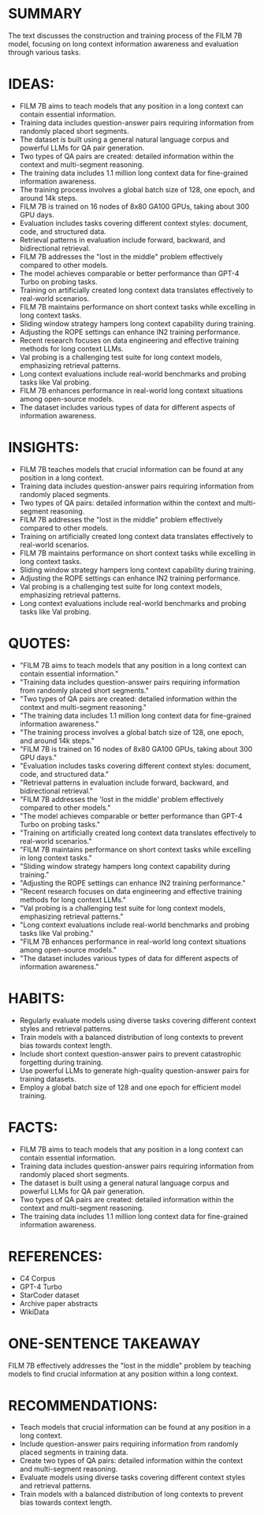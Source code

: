 # SUMMARY
The text discusses the construction and training process of the FILM 7B model, focusing on long context information awareness and evaluation through various tasks.

# IDEAS:
- FILM 7B aims to teach models that any position in a long context can contain essential information.
- Training data includes question-answer pairs requiring information from randomly placed short segments.
- The dataset is built using a general natural language corpus and powerful LLMs for QA pair generation.
- Two types of QA pairs are created: detailed information within the context and multi-segment reasoning.
- The training data includes 1.1 million long context data for fine-grained information awareness.
- The training process involves a global batch size of 128, one epoch, and around 14k steps.
- FILM 7B is trained on 16 nodes of 8x80 GA100 GPUs, taking about 300 GPU days.
- Evaluation includes tasks covering different context styles: document, code, and structured data.
- Retrieval patterns in evaluation include forward, backward, and bidirectional retrieval.
- FILM 7B addresses the "lost in the middle" problem effectively compared to other models.
- The model achieves comparable or better performance than GPT-4 Turbo on probing tasks.
- Training on artificially created long context data translates effectively to real-world scenarios.
- FILM 7B maintains performance on short context tasks while excelling in long context tasks.
- Sliding window strategy hampers long context capability during training.
- Adjusting the ROPE settings can enhance IN2 training performance.
- Recent research focuses on data engineering and effective training methods for long context LLMs.
- Val probing is a challenging test suite for long context models, emphasizing retrieval patterns.
- Long context evaluations include real-world benchmarks and probing tasks like Val probing.
- FILM 7B enhances performance in real-world long context situations among open-source models.
- The dataset includes various types of data for different aspects of information awareness.

# INSIGHTS:
- FILM 7B teaches models that crucial information can be found at any position in a long context.
- Training data includes question-answer pairs requiring information from randomly placed segments.
- Two types of QA pairs: detailed information within the context and multi-segment reasoning.
- FILM 7B addresses the "lost in the middle" problem effectively compared to other models.
- Training on artificially created long context data translates effectively to real-world scenarios.
- FILM 7B maintains performance on short context tasks while excelling in long context tasks.
- Sliding window strategy hampers long context capability during training.
- Adjusting the ROPE settings can enhance IN2 training performance.
- Val probing is a challenging test suite for long context models, emphasizing retrieval patterns.
- Long context evaluations include real-world benchmarks and probing tasks like Val probing.

# QUOTES:
- "FILM 7B aims to teach models that any position in a long context can contain essential information."
- "Training data includes question-answer pairs requiring information from randomly placed short segments."
- "Two types of QA pairs are created: detailed information within the context and multi-segment reasoning."
- "The training data includes 1.1 million long context data for fine-grained information awareness."
- "The training process involves a global batch size of 128, one epoch, and around 14k steps."
- "FILM 7B is trained on 16 nodes of 8x80 GA100 GPUs, taking about 300 GPU days."
- "Evaluation includes tasks covering different context styles: document, code, and structured data."
- "Retrieval patterns in evaluation include forward, backward, and bidirectional retrieval."
- "FILM 7B addresses the 'lost in the middle' problem effectively compared to other models."
- "The model achieves comparable or better performance than GPT-4 Turbo on probing tasks."
- "Training on artificially created long context data translates effectively to real-world scenarios."
- "FILM 7B maintains performance on short context tasks while excelling in long context tasks."
- "Sliding window strategy hampers long context capability during training."
- "Adjusting the ROPE settings can enhance IN2 training performance."
- "Recent research focuses on data engineering and effective training methods for long context LLMs."
- "Val probing is a challenging test suite for long context models, emphasizing retrieval patterns."
- "Long context evaluations include real-world benchmarks and probing tasks like Val probing."
- "FILM 7B enhances performance in real-world long context situations among open-source models."
- "The dataset includes various types of data for different aspects of information awareness."

# HABITS:
- Regularly evaluate models using diverse tasks covering different context styles and retrieval patterns.
- Train models with a balanced distribution of long contexts to prevent bias towards context length.
- Include short context question-answer pairs to prevent catastrophic forgetting during training.
- Use powerful LLMs to generate high-quality question-answer pairs for training datasets.
- Employ a global batch size of 128 and one epoch for efficient model training.

# FACTS:
- FILM 7B aims to teach models that any position in a long context can contain essential information.
- Training data includes question-answer pairs requiring information from randomly placed short segments.
- The dataset is built using a general natural language corpus and powerful LLMs for QA pair generation.
- Two types of QA pairs are created: detailed information within the context and multi-segment reasoning.
- The training data includes 1.1 million long context data for fine-grained information awareness.

# REFERENCES:
- C4 Corpus
- GPT-4 Turbo
- StarCoder dataset
- Archive paper abstracts
- WikiData

# ONE-SENTENCE TAKEAWAY
FILM 7B effectively addresses the "lost in the middle" problem by teaching models to find crucial information at any position within a long context.

# RECOMMENDATIONS:
- Teach models that crucial information can be found at any position in a long context.
- Include question-answer pairs requiring information from randomly placed segments in training data.
- Create two types of QA pairs: detailed information within the context and multi-segment reasoning.
- Evaluate models using diverse tasks covering different context styles and retrieval patterns.
- Train models with a balanced distribution of long contexts to prevent bias towards context length.